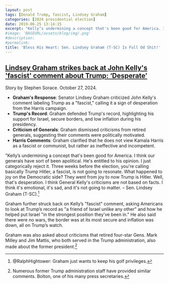 ```yaml
---
layout: post
tags: [Donald Trump, fascist, Lindsey Graham]
categories: [2024 presidential election]
date: 2019-06-25 13:14:15
excerpt: "Kelly’s undermining a concept that's been good for America. I think our generals have sort of been apolitical. He's entitled to his opinion. I just categorically reject it. Three weeks before the election, you're calling basically Trump Hitler, a fascist, is not going to resonate. What happened to joy on the Democratic side? They went from joy to now Trump is Hitler. Well, that's desperation. I think General Kelly's criticisms are not based on facts. I think it's emotional, it's sad, and it's not going to matter. – Sen. Lindsey Graham (T-SC). Graham just wants to keep his golf Privileges, @RalphHightower"
#image: 'BASEURL/assets/blog/img/.png'
#description:
#permalink:
title: 'Bless His Heart: Sen. Lindsey Graham (T-SC) Is Full Od Shit!'
---
```



## [Lindsey Graham strikes back at John Kelly's 'fascist' comment about Trump: ‘Desperate’](https://www.foxnews.com/politics/lindsey-graham-strikes-back-john-kellys-fascist-comment-about-trump-desperate#)

Story by Stephen Sorace. October 27, 2024.

- **Graham's Response**: Senator Lindsey Graham criticized John Kelly's comment labeling Trump as a "fascist," calling it a sign of desperation from the Harris campaign.
- **Trump's Record**: Graham defended Trump's record, highlighting his support for Israel, secure borders, and low inflation during his presidency.
- **Criticism of Generals**: Graham dismissed criticisms from retired generals, suggesting their comments were politically motivated.
- **Harris Comments**: Graham clarified that he does not view Kamala Harris as a fascist or communist, but rather as ineffective and incompetent.

"Kelly’s undermining a concept that's been good for America. I think our generals have sort of been apolitical. He's entitled to his opinion. I just categorically reject it. Three weeks before the election, you're calling basically Trump Hitler, a fascist, is not going to resonate. What happened to joy on the Democratic side? They went from joy to now Trump is Hitler. Well, that's desperation. I think General Kelly's criticisms are not based on facts. I think it's emotional, it's sad, and it's not going to matter. – Sen. Lindsey Graham (T-SC).[^11]

[^11]: @RalphHightower: Graham just wants to keep his golf privileges.

Graham further struck back on Kelly’s "fascist" comment, asking Americans to look at Trump’s record as "a friend of Israel unlike any other" and how he helped put Israel "in the strongest position they’ve been in." He also said there were no wars, the border was at its most secure and inflation was down, all on Trump’s watch.

Graham was also asked about criticisms that retired four-star Gens. Mark Milley and Jim Mattis, who both served in the Trump administration, also made about the former president.[^31]

[^31]: Numerous former Trump administration staff have provided similar comments. Bolton, one of his many press secretaries.


